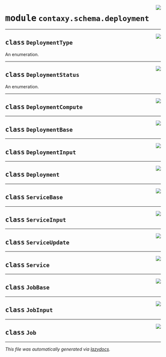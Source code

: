 <!-- markdownlint-disable -->

<a href="https://github.com/ml-tooling/contaxy/blob/main/backend/src/contaxy/schema/deployment.py#L0"><img align="right" style="float:right;" src="https://img.shields.io/badge/-source-cccccc?style=flat-square"></a>

# <kbd>module</kbd> `contaxy.schema.deployment`






---

<a href="https://github.com/ml-tooling/contaxy/blob/main/backend/src/contaxy/schema/deployment.py#L25"><img align="right" style="float:right;" src="https://img.shields.io/badge/-source-cccccc?style=flat-square"></a>

## <kbd>class</kbd> `DeploymentType`
An enumeration. 





---

<a href="https://github.com/ml-tooling/contaxy/blob/main/backend/src/contaxy/schema/deployment.py#L33"><img align="right" style="float:right;" src="https://img.shields.io/badge/-source-cccccc?style=flat-square"></a>

## <kbd>class</kbd> `DeploymentStatus`
An enumeration. 





---

<a href="https://github.com/ml-tooling/contaxy/blob/main/backend/src/contaxy/schema/deployment.py#L62"><img align="right" style="float:right;" src="https://img.shields.io/badge/-source-cccccc?style=flat-square"></a>

## <kbd>class</kbd> `DeploymentCompute`








---

<a href="https://github.com/ml-tooling/contaxy/blob/main/backend/src/contaxy/schema/deployment.py#L133"><img align="right" style="float:right;" src="https://img.shields.io/badge/-source-cccccc?style=flat-square"></a>

## <kbd>class</kbd> `DeploymentBase`








---

<a href="https://github.com/ml-tooling/contaxy/blob/main/backend/src/contaxy/schema/deployment.py#L178"><img align="right" style="float:right;" src="https://img.shields.io/badge/-source-cccccc?style=flat-square"></a>

## <kbd>class</kbd> `DeploymentInput`








---

<a href="https://github.com/ml-tooling/contaxy/blob/main/backend/src/contaxy/schema/deployment.py#L182"><img align="right" style="float:right;" src="https://img.shields.io/badge/-source-cccccc?style=flat-square"></a>

## <kbd>class</kbd> `Deployment`








---

<a href="https://github.com/ml-tooling/contaxy/blob/main/backend/src/contaxy/schema/deployment.py#L223"><img align="right" style="float:right;" src="https://img.shields.io/badge/-source-cccccc?style=flat-square"></a>

## <kbd>class</kbd> `ServiceBase`








---

<a href="https://github.com/ml-tooling/contaxy/blob/main/backend/src/contaxy/schema/deployment.py#L253"><img align="right" style="float:right;" src="https://img.shields.io/badge/-source-cccccc?style=flat-square"></a>

## <kbd>class</kbd> `ServiceInput`








---

<a href="https://github.com/ml-tooling/contaxy/blob/main/backend/src/contaxy/schema/deployment.py#L260"><img align="right" style="float:right;" src="https://img.shields.io/badge/-source-cccccc?style=flat-square"></a>

## <kbd>class</kbd> `ServiceUpdate`








---

<a href="https://github.com/ml-tooling/contaxy/blob/main/backend/src/contaxy/schema/deployment.py#L281"><img align="right" style="float:right;" src="https://img.shields.io/badge/-source-cccccc?style=flat-square"></a>

## <kbd>class</kbd> `Service`








---

<a href="https://github.com/ml-tooling/contaxy/blob/main/backend/src/contaxy/schema/deployment.py#L291"><img align="right" style="float:right;" src="https://img.shields.io/badge/-source-cccccc?style=flat-square"></a>

## <kbd>class</kbd> `JobBase`








---

<a href="https://github.com/ml-tooling/contaxy/blob/main/backend/src/contaxy/schema/deployment.py#L295"><img align="right" style="float:right;" src="https://img.shields.io/badge/-source-cccccc?style=flat-square"></a>

## <kbd>class</kbd> `JobInput`








---

<a href="https://github.com/ml-tooling/contaxy/blob/main/backend/src/contaxy/schema/deployment.py#L304"><img align="right" style="float:right;" src="https://img.shields.io/badge/-source-cccccc?style=flat-square"></a>

## <kbd>class</kbd> `Job`










---

_This file was automatically generated via [lazydocs](https://github.com/ml-tooling/lazydocs)._

